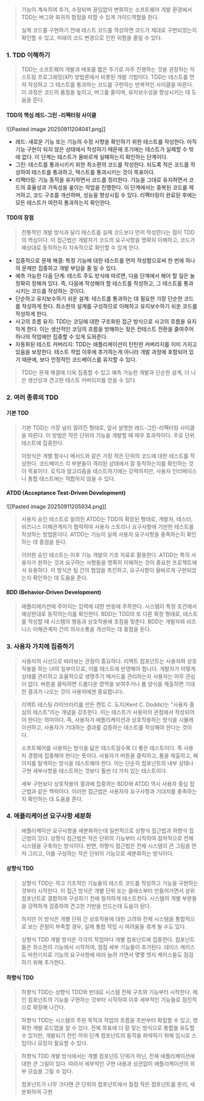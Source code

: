 > 기능이 계속하여 추가, 수정되며 끊임없이 변화하는 소프트웨어 개발 환경에서 TDD는 버그와 회귀의 함정을 피할 수 있게 가이드역할을 한다.
> 
> 실제 코드를 구현하기 전에 테스트 코드를 작성하면 코드가 제대로 구현되었는지 확인할 수 있고, 미래의 코드 변경으로 인한 위험을 줄일 수 있다.

### 1. TDD 이해하기

> TDD는 소프트웨어 개발과 배포를 짧은 주기로 자주 진행하는 것을 권장하는 익스트링 프로그래밍(XP) 방법론에서 비롯된 개발 기법이다. TDD는 테스트를 먼저 작성하고 그 테스트를 통과하는 코드를 구현하는 반복적인 사이클을 따른다. 이 과정은 코드의 품질을 높이고, 버그를 줄이며, 유지보수성을 향상시키는 데 도움을 준다.

#### TDD의 핵심 레드-그린 -리팩터링 사이클

![[Pasted image 20250911204041.png]]


- 레드: 새로운 기능 또는 기능의 수정 사항을 확인하기 위한 테스트를 작성한다. 아직 기능 구현이 되지 않은 상태에서 작성하기 때문에 초기에는 테스트가 실패할 수 밖에 없다. 이 단계는 테스트가 올바르게 실패하는지 확인하는 단계이다.
- 그린: 테스트를 통과시키키 위한 최소환의 코드를 작성한다. 되도록 적은 코드를 작성하여 테스트를 통과하고, 텍스트를 통과시키는 것이 목표이다.
- 리팩터링: 기능 동작을 유지하면서 코드를 정리한다. 기능을 그대로 유지하면서 코드의 효율성과 가독성을 옾이는 작업을 진행한다. 이 단계에서는 중복된 코드를 제거하고, 코드 구조를 개선하며, 성능을 향상시킬 수 있다. 리팩터링이 완료된 후에는 모든 테스트가 여전히 통과하는지 확인한다.
  
#### TDD의 장점

> 전통적인 개발 방식과 달리 테스트를 실제 코드보다 먼저 작성한다는 점이 TDD의 핵심이다. 이 접근법은 개발자가 코드의 요구사항을 명확히 이해하고, 코드가 예상대로 동작하는지 지속적으로 확인할 수 있게 한다.

- 집중적으로 문제 해결: 특정 기능에 대한 테스트를 먼저 작성함으로써 한 번에 하나의 문제만 집중하고 개발 부담을 줄 일 수 있다.
- 예측 가능한 다음 단계: 테스트 주도 방식에 따르면, 다음 단계에서 해야 할 일은 늘 정확히 정해져 있다. 즉,  다음에 작성해야 할 테스트를 작성하고, 그 테스트를 통과시키는 코드를 작성하는 것이다.
- 단순하고 유지보수하기 쉬운 설계: 테스트를 통과하는 데 필요한 가장 단순한 코드를 작성하게 한다. 최소한의 설계를 구성하므로 이해하고 유지보수하기 쉬운 코드를 작성하게 한다.
- 사고의 흐름 유지: TDD는 코딩에 대한 구조화된 접근 방식으로 사고의 흐름을 유지하게 한다. 이는 생산적인 코딩의 흐름을 방해하는 잦은 컨테스트 전환을 줄여주어 하나의 작업에만 집중할 수 있게 도와준다.
- 자동화된 테스트 커버리지: TDD는 애플리케이션이 탄탄한 커버리지를 이미 가지고 있음을 보장한다. 테스트 작업 이후에 추가하는게 아니라 개발 과정에 포함되어 있기 때문에, 보다 안정적인 코드베이스를 유지할 수 있다.
  
> TDD는 문제 해결에 더욱 집중할 수 있고 예측 가능한 개발과 단순한 설계, 더 나은 생산성과 견고한 테스트 커버리지를 얻을 수 있다.


### 2. 여러 종류의 TDD

#### 기본 TDD

> 기본 TDD는 가장 널리 알려진 형태로, 앞서 설명한 레드-그린-리팩터링 사이클을 따른다. 이 방법은 작은 단위의 기능을 개발할 때 매우 효과적이다. 주로 단위 테스트에 집중한다.
> 
> 이방식은 개별 함수나 메서드와 같은 가장 작은 단위의 코드에 대한 테스트를 작성한다. 코드베이스 각 부분들이 격리된 상태에서 잘 동작하는지를 확인하는 것이 목표이다. 로직과 알고리즘을 테스트하기에는 강력하지만, 사용자 인터페이스나 통합 테스트에는 적합하지 않을 수 있다.

#### ATDD (Acceptance Test-Driven Development)

![[Pasted image 20250911205934.png]]

> 사용자 승인 테스트로 알려진 ATDD는 TDD의 확장된 형태로, 개발자, 테스터, 비즈니스 이해관계자가 협력하여 사용자 스토리나 요구사항에 기반한 테스트를 작성하는 방법론이다. ATDD는 기능이 실제 사용자 요구사항을 충족하는지 확인하는 데 중점을 둔다.
> 
> 이러한 승인 테스트는 이후 기능 개발의 기초 자료로 활용한다. ATDD는 특히 사용자가 원하는 것과 요구하는 사항들을 명확히 이해하는 것이 중요한 프로젝트에서 유용하다. 이 방식은 팀 간의 협업을 촉진하고, 요구사항이 올바르게 구현되었는지 확인하는 데 도움을 준다.

#### BDD (Behavior-Driven Development)

> 애플리에키션에 주어지는 입력에 대한 반응에 주목한다. 시스템이 특정 조건에서 예상한대로 동작하는지를 확인한다. BDD는 TDD의 또 다른 확장 형태로, 테스트를 작성할 때 시스템의 행동과 상호작용에 초점을 맞춘다. BDD는 개발자와 비즈니스 이해관계자 간의 의사소통을 개선하는 데 중점을 둔다.

### 3. 사용자 가치에 집중하기

> 사용자의 시선으로 바라보는 관점이 중요하다. 리액트 컴포넌트는 사용자와 상호작용을 하는 UI의 일부이므로, 이를 테스트에 반영해야 합니다. 개발자가 어떻게 상태를 관리하고 효율적으로 생명주기 메서드를 관리하는지 사용자는 아무 관심이 없다. 버튼을 클릭하면 드롭다운 영역을 보여주거나 폼 양식을 제출하면 기대한 결과가 나오는 것이 사용자에겐 중요합니다.

> 리액트 테스팅 라이브러리를 만든 켄트 C. 도지(Kent C. Dodds)는 "사용자 중심의 테스트"라는 개념을 강조한다. 이는 테스트가 사용자의 관점에서 작성되어야 한다는 의미이다. 즉, 사용자가 애플리케이션과 상호작용하는 방식을 시뮬레이션하고, 사용자가 기대하는 결과를 검증하는 테스트를 작성해야 한다는 것이다.
> 
> 소프트웨어를 사용하는 방식을 닯은 테스트일수록 더 좋은 테스트이다. 즉 사용자 경험에 집중해야 한다는 뜻이다. 사용자가 버튼을 클릭하고, 폼을 제출하고, 페이지를 탐색하는 방식을 테스트해야 한다. 이는 단순히 컴포넌트의 내부 상태나 구현 세부사항을 테스트하는 것보다 훨씬 더 가치 있는 테스트이다.
> 
> 세부 구현보다 상호작용의 결과에 집중하는 BDD와 ATDD 역시 사용자 중심 접근법과 같은 맥락이다. 이러한 접근법은 사용자의 요구사항과 기대치를 충족하는지 확인하는 데 도움을 준다.

### 4. 애플리케이션 요구사항 세분화

> 애플리케이션 요구사항을 세분화하는데 일반적으로 상향식 접근법과 하향식 접근법이 있다. 상향식 접근법은 작은 단위의 기능부터 시작하여 점차적으로 전체 시스템을 구축하는 방식이다. 반면, 하향식 접근법은 전체 시스템의 큰 그림을 먼저 그리고, 이를 구성하는 작은 단위의 기능으로 세분화하는 방식이다.

#### 상향식 TDD

> 상향식 TDD는 작고 기초적인 기능들의 테스트 코드를 작성하고 기능을 구현하는 것부터 시작한다. 이 접근 방식은 개별 단위 또는 클래스부터 만들어가면서 상위 컴포넌트로 결합하여 구성하기 전에 철저하게 테스트한다. 시스템의 개별 부분들을 강력하게 검증하여 견고한 기반을 만드는데 도움이 된다.
> 
> 하지만 이 방식은 개별 단위 간 상호작용에 대한 고려와 전체 시스템을 통합적으로 보는 관점이 부족할 경우, 실제 통합 작업 시 여려움을 겪게 될 수도 있다.

> 상향식 TDD 개발 방식은 각각의 작업마다 개별 컴포넌트에 집중한다. 컴포넌트들은 최소한의 기능에서 시작하여, 점점 세부 기능들이 추가된다. 테이스 케이스도 마찬기지로 기능의 요구사항에 따라 늘려 가면서 몇몇 엣지 케이스들도 점검하기 위해 추가한다.

#### 하향식 TDD

> 하향식 TDD는 상향식 TDD와 반대로 시스템 전체 구조와 기능부터 시작한다. 메인 컴포넌트의 기능을 구현하는 것부터 시작하여 이후 세부적인 기능들로 점진적으로 확장해 나간다.

> 하향식 TDD는 시스템의 주된 목적과 작업의 흐름을 초반부터 확립할 수 있고, 명확한 개발 로드맵을 알 수 있다. 전체 목표에 더 잘 맞는 방식으로 통합을 유도할수 있지만, 개발되기 전인 하위 단계 컴포넌트의 동작을 파악하기 위해 임시로 스텁이나 모킹이 필요할 수 있다.

> 하향식 TDD 개발 방식에서는 개별 컴포넌트 단위가 아닌, 전체 애플리케이션에 대한 큰 그림이 있다. 따라서 세부적인 구현 내용과 상관없이 애플리케이션의 외부 모습을 그릴 수 있다.
> 
> 컴포넌트가 너무 크다면 큰 단위의 컴포넌트에서 점점 작은 컴포넌트를 분리, 세분화하여 구현
 
